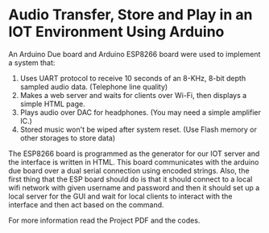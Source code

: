 # Audio Transfer, Store and Play in an IOT Environment Using Arduino
An Arduino Due board and Arduino ESP8266 board were used to implement a system that:
1)   Uses UART protocol to receive 10 seconds of an 8-KHz, 8-bit depth sampled audio data. 
(Telephone line quality)
2)   Makes a web server and waits for clients over Wi-Fi, then displays a simple HTML page.
3)   Plays audio over DAC for  headphones. (You may need a simple amplifier IC.)
4)   Stored music won't be wiped after system reset. (Use Flash memory or other storages to store 
data)

The ESP8266 board is programmed as the generator for our IOT server and the interface is written in HTML. This board communicates with the arduino due board over a dual serial connection using encoded strings. Also, the first thing that the ESP board should do is that it should connect to a local wifi network with given username and password and then it should set up a local server for the GUI and wait for local clients to interact with the interface and then act based on the command.

For more information read the Project PDF and the codes.
